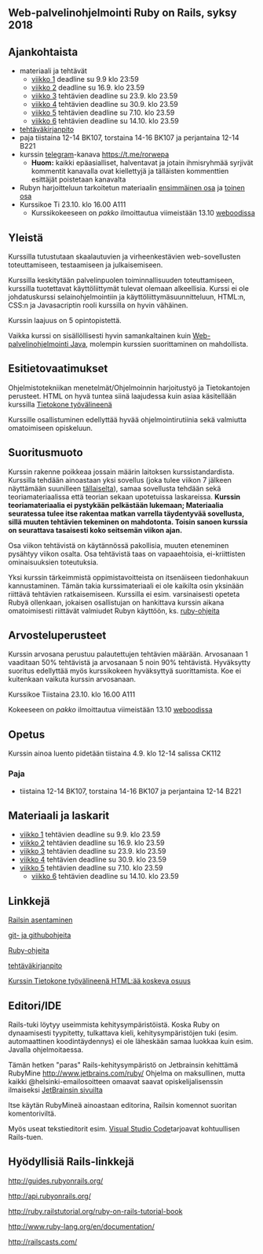 ## Web-palvelinohjelmointi Ruby on Rails, syksy 2018

## Ajankohtaista

* materiaali ja tehtävät 
  * [viikko 1](https://github.com/mluukkai/WebPalvelinohjelmointi2018/blob/master/web/viikko1.md) deadline su 9.9 klo 23:59
  * [viikko 2](https://github.com/mluukkai/WebPalvelinohjelmointi2018/blob/master/web/viikko2.md) deadline su 16.9. klo 23.59
  * [viikko 3](https://github.com/mluukkai/WebPalvelinohjelmointi2018/blob/master/web/viikko3.md) tehtävien deadline su 23.9. klo 23.59
  * [viikko 4](https://github.com/mluukkai/WebPalvelinohjelmointi2018/blob/master/web/viikko4.md) tehtävien deadline su 30.9. klo 23.59  
  * [viikko 5](https://github.com/mluukkai/WebPalvelinohjelmointi2018/blob/master/web/viikko5.md) tehtävien deadline su 7.10. klo 23.59  
  * [viikko 6](https://github.com/mluukkai/WebPalvelinohjelmointi2018/blob/master/web/viikko6.md) tehtävien deadline su 14.10. klo 23.59    
* [tehtäväkirjanpito](https://studies.cs.helsinki.fi/courses/#/rails2018) 
* paja tiistaina 12-14 BK107, torstaina 14-16 BK107 ja perjantaina 12-14 B221
* kurssin [telegram](https://telegram.org)-kanava <https://t.me/rorwepa>
  *  **Huom:** kaikki epäasialliset, halventavat ja jotain ihmisryhmää syrjivät kommentit kanavalla ovat kiellettyjä ja tälläisten kommenttien esittäjät poistetaan kanavalta
* Rubyn harjoitteluun tarkoitetun materiaalin [ensimmäinen osa](https://github.com/HY-TKTL/ruby-materiaali/blob/master/Perusteet.md) ja [toinen osa](https://github.com/HY-TKTL/ruby-materiaali/blob/master/LuokkiaJaOlioita.md)
* Kurssikoe Ti 23.10. klo 16.00 A111
  * Kurssikokeeseen on *pakko* ilmoittautua viimeistään 13.10 [weboodissa](https://weboodi.helsinki.fi/hy/opettaptied.jsp?MD5avain=4c9ff576-f054-4672-91f1-2bbe39fadb2d&Kieli=1&OpetTap=126156500&takaisin=vl_kehys.jsp&vl_tila=3&Opas=6191&haettuOpas=6191&ooo_SortJarj=3&Org=116716376)

## Yleistä

Kurssilla tutustutaan  skaalautuvien ja virheenkestävien web-sovellusten toteuttamiseen, testaamiseen ja julkaisemiseen.

Kurssilla keskitytään palvelinpuolen toiminnallisuuden toteuttamiseen, kurssilla tuotettavat käyttöliittymät tulevat olemaan alkeellisia. Kurssi ei ole johdatuskurssi selainohjelmointiin ja käyttöliittymäsuunnitteluun, HTML:n, CSS:n ja Javasacriptin rooli kurssilla on hyvin vähäinen. 

Kurssin laajuus on 5 opintopistettä. 

Vaikka kurssi on sisällöllisesti hyvin samankaltainen kuin [Web-palvelinohjelmointi Java](https://courses.helsinki.fi/fi/TKT21007/124962332), molempin kurssien suorittaminen on mahdollista.

## Esitietovaatimukset

Ohjelmistotekniikan menetelmät/Ohjelmoinnin harjoitustyö ja Tietokantojen perusteet. HTML on hyvä tuntea siinä laajudessa kuin asiaa käsitellään kurssilla [Tietokone työvälineenä](https://courses.helsinki.fi/fi/TKT50003/125559484)

Kurssille osallistuminen edellyttää hyvää ohjelmointirutiinia sekä valmiutta omatoimiseen opiskeluun. 

## Suoritusmuoto

Kurssin rakenne poikkeaa jossain määrin laitoksen kurssistandardista. Kurssilla tehdään ainoastaan yksi sovellus (joka tulee viikon 7 jälkeen näyttämään suunilleen [tällaiselta](http://wad-ratebeer.herokuapp.com/)), samaa sovellusta tehdään sekä teoriamateriaalissa että teorian sekaan upotetuissa laskareissa. **Kurssin teoriamateriaalia ei pystykään pelkästään lukemaan; Materiaalia seuratessa tulee itse rakentaa matkan varrella täydentyvää sovellusta, sillä muuten tehtävien tekeminen on mahdotonta. Toisin sanoen kurssia on seurattava tasaisesti koko seitsemän viikon ajan.**

Osa viikon tehtävistä on käytännössä pakollisia, muuten eteneminen pysähtyy viikon osalta. Osa tehtävistä taas on vapaaehtoisia, ei-kriittisten ominaisuuksien toteutuksia.

Yksi kurssin tärkeimmistä oppimistavoitteista on itsenäiseen tiedonhakuun kannustaminen. Tämän takia kurssimateriaali ei ole kaikilta osin yksinään riittävä tehtävien ratkaisemiseen. Kurssilla ei esim. varsinaisesti opeteta Rubyä ollenkaan, jokaisen osallistujan on hankittava kurssin aikana omatoimisesti riittävät valmiudet Rubyn käyttöön, ks. [ruby-ohjeita](https://github.com/mluukkai/WebPalvelinohjelmointi2018/blob/master/web/rubyn_perusteita.md)

## Arvosteluperusteet

Kurssin arvosana perustuu palautettujen tehtävien määrään. Arvosanaan 1 vaaditaan 50% tehtävistä ja arvosanaan 5 noin 90% tehtävistä. Hyväksytty suoritus edellyttää myös kurssikokeen hyväksyttyä suorittamista. Koe ei kuitenkaan vaikuta kurssin arvosanaan.


Kurssikoe Tiistaina 23.10. klo 16.00 A111

Kokeeseen on *pakko* ilmoittautua viimeistään 13.10 [weboodissa](https://weboodi.helsinki.fi/hy/opettaptied.jsp?MD5avain=4c9ff576-f054-4672-91f1-2bbe39fadb2d&Kieli=1&OpetTap=126156500&takaisin=vl_kehys.jsp&vl_tila=3&Opas=6191&haettuOpas=6191&ooo_SortJarj=3&Org=116716376)

## Opetus

Kurssin ainoa luento pidetään tiistaina 4.9. klo 12-14 salissa CK112

### Paja

* tiistaina 12-14 BK107, torstaina 14-16 BK107 ja perjantaina 12-14 B221

## Materiaali ja laskarit

* [viikko 1](https://github.com/mluukkai/WebPalvelinohjelmointi2018/blob/master/web/viikko1.md) tehtävien deadline su 9.9. klo 23.59
* [viikko 2](https://github.com/mluukkai/WebPalvelinohjelmointi2018/blob/master/web/viikko2.md) tehtävien deadline su 16.9. klo 23.59
* [viikko 3](https://github.com/mluukkai/WebPalvelinohjelmointi2018/blob/master/web/viikko3.md) tehtävien deadline su 23.9. klo 23.59
* [viikko 4](https://github.com/mluukkai/WebPalvelinohjelmointi2018/blob/master/web/viikko4.md) tehtävien deadline su 30.9. klo 23.59  
* [viikko 5](https://github.com/mluukkai/WebPalvelinohjelmointi2018/blob/master/web/viikko5.md) tehtävien deadline su 7.10. klo 23.59  
  * [viikko 6](https://github.com/mluukkai/WebPalvelinohjelmointi2018/blob/master/web/viikko6.md) tehtävien deadline su 14.10. klo 23.59 
  
## Linkkejä

[Railsin asentaminen](https://github.com/mluukkai/WebPalvelinohjelmointi2018/blob/master/web/railsin_asentaminen.md)

[git- ja githubohjeita](https://github.com/mluukkai/WebPalvelinohjelmointi2018/blob/master/web/versiohallinta.md)

[Ruby-ohjeita](https://github.com/mluukkai/WebPalvelinohjelmointi2018/blob/master/web/rubyn_perusteita.md)

[tehtäväkirjanpito](https://studies.cs.helsinki.fi/courses/#/rails2018)

[Kurssin Tietokone työvälineenä HTML:ää koskeva osuus](https://tkt-lapio.github.io/verkkosivut/)

## Editori/IDE

Rails-tuki löytyy useimmista kehitysympäristöistä. Koska Ruby on dynaamisesti tyypitetty, tulkattava kieli, kehitysympäristöjen tuki (esim. automaattinen koodintäydennys) ei ole läheskään samaa luokkaa kuin esim. Javalla ohjelmoitaessa.

Tämän hetken "paras" Rails-kehitysympäristö on Jetbrainsin kehittämä RubyMine http://www.jetbrains.com/ruby/
Ohjelma on maksullinen, mutta kaikki @helsinki-emailosoitteen omaavat saavat opiskelijalisenssin ilmaiseksi [JetBrainsin sivuilta](https://www.jetbrains.com/student/)

Itse käytän RubyMineä ainoastaan editorina, Railsin komennot suoritan komentoriviltä.

Myös useat tekstieditorit esim. [Visual Studio Code](https://code.visualstudio.com)tarjoavat kohtuullisen Rails-tuen.

## Hyödyllisiä Rails-linkkejä

http://guides.rubyonrails.org/

http://api.rubyonrails.org/

http://ruby.railstutorial.org/ruby-on-rails-tutorial-book

http://www.ruby-lang.org/en/documentation/

http://railscasts.com/
